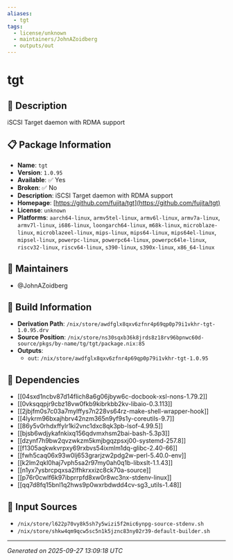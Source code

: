 ```yaml
---
aliases:
  - tgt
tags:
  - license/unknown
  - maintainers/JohnAZoidberg
  - outputs/out
---
```


# tgt

## 📝 Description

iSCSI Target daemon with RDMA support

## 📋 Package Information

- **Name**: `tgt`
- **Version**: `1.0.95`
- **Available**: ✅ Yes
- **Broken**: ✅ No
- **Description**: iSCSI Target daemon with RDMA support
- **Homepage**: [https://github.com/fujita/tgt](https://github.com/fujita/tgt)
- **License**: `unknown`
- **Platforms**: `aarch64-linux`, `armv5tel-linux`, `armv6l-linux`, `armv7a-linux`, `armv7l-linux`, `i686-linux`, `loongarch64-linux`, `m68k-linux`, `microblaze-linux`, `microblazeel-linux`, `mips-linux`, `mips64-linux`, `mips64el-linux`, `mipsel-linux`, `powerpc-linux`, `powerpc64-linux`, `powerpc64le-linux`, `riscv32-linux`, `riscv64-linux`, `s390-linux`, `s390x-linux`, `x86_64-linux`
## 👥 Maintainers

- @JohnAZoidberg


## 🔧 Build Information

- **Derivation Path**: `/nix/store/awdfglx8qxv6zfnr4p69qp0p79i1vkhr-tgt-1.0.95.drv`
- **Source Position**: `/nix/store/ns30sqxb36k8jrds8z18rv96bpnwc60d-source/pkgs/by-name/tg/tgt/package.nix:85`
- **Outputs**:
  - `out`:  `/nix/store/awdfglx8qxv6zfnr4p69qp0p79i1vkhr-tgt-1.0.95`

## 🔗 Dependencies

- [[04sxd1ncbv87d14flich8a6g06jbyw6c-docbook-xsl-nons-1.79.2]]
- [[0vksqqpjr9cbz18vw0fkb9kibrkbb2kv-libaio-0.3.113]]
- [[2jbjfm0s7c03a7mylffys7n228vs64rz-make-shell-wrapper-hook]]
- [[4lykrm96bxajhbrv42nzm365n9yf9s1y-coreutils-9.7]]
- [[86y5v0rhdxffylr1ki2vnc1dxc8qk3pb-lsof-4.99.5]]
- [[bjsb6wdjykafnkixq156qdvmxhsm2bai-bash-5.3p3]]
- [[dzynf7h9bw2qvzwkzm5kmjbgqzpsxj00-systemd-257.8]]
- [[f1305aqkwkvrpxy69rxbvs54ixmlm1dq-glibc-2.40-66]]
- [[fwh5caq06x93w0lj653grarjzw2pdg2w-perl-5.40.0-env]]
- [[k2lm2qkl0haj7vph5sa2r97my0ah0q1b-libxslt-1.1.43]]
- [[n1yx7ysbrcpqxsa2lfhkrxxizc8ck70a-source]]
- [[p76r0cwlf6k97ibprrpfd8xw0r8wc3nx-stdenv-linux]]
- [[qq7d8fq15bnl1q2hws9p0wxrbdwdd4cv-sg3_utils-1.48]]

## 📁 Input Sources

- `/nix/store/l622p70vy8k5sh7y5wizi5f2mic6ynpg-source-stdenv.sh`
- `/nix/store/shkw4qm9qcw5sc5n1k5jznc83ny02r39-default-builder.sh`

---
*Generated on 2025-09-27 13:09:18 UTC*
